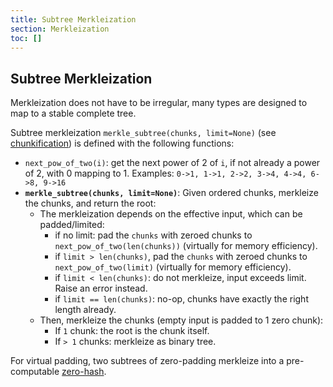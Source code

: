 ```yaml
---
title: Subtree Merkleization
section: Merkleization
toc: []
---
```


## Subtree Merkleization

Merkleization does not have to be irregular, many types are designed to map to a stable complete tree.

Subtree merkleization `merkle_subtree(chunks, limit=None)` (see [chunkification](./chunkify.md)) is defined with the following functions:

- `next_pow_of_two(i)`: get the next power of 2 of `i`, if not already a power of 2, with 0 mapping to 1. Examples: `0->1, 1->1, 2->2, 3->4, 4->4, 6->8, 9->16`
- **`merkle_subtree(chunks, limit=None)`**: Given ordered chunks, merkleize the chunks, and return the root:
  - The merkleization depends on the effective input, which can be padded/limited:
    - if no limit: pad the `chunks` with zeroed chunks to `next_pow_of_two(len(chunks))` (virtually for memory efficiency).
    - if `limit > len(chunks)`, pad the `chunks` with zeroed chunks to `next_pow_of_two(limit)` (virtually for memory efficiency).
    - if `limit < len(chunks)`: do not merkleize, input exceeds limit. Raise an error instead.
    - if `limit == len(chunks)`: no-op, chunks have exactly the right length already.
  - Then, merkleize the chunks (empty input is padded to 1 zero chunk):
    - If `1` chunk: the root is the chunk itself.
    - If `> 1` chunks: merkleize as binary tree.

For virtual padding, two subtrees of zero-padding merkleize into a pre-computable [zero-hash](./hashing.md#zero-hashes).

